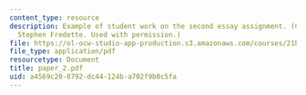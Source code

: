 ```yaml
---
content_type: resource
description: Example of student work on the second essay assignment. (Courtesy of
  Stephen Fredette. Used with permission.)
file: https://ol-ocw-studio-app-production.s3.amazonaws.com/courses/21h-301-the-ancient-world-greece-fall-2004/a4569c208792dc44124ba702f9b0c5fa_paper_2.pdf
file_type: application/pdf
resourcetype: Document
title: paper_2.pdf
uid: a4569c20-8792-dc44-124b-a702f9b0c5fa
---
```

